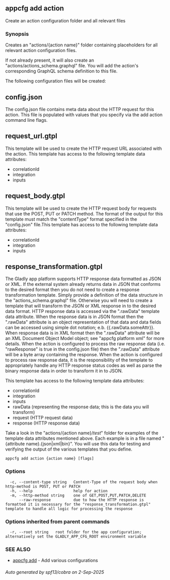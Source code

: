 ## appcfg add action

Create an action configuration folder and all relevant files

### Synopsis

Creates an "actions/{action name}" folder containing placeholders for all relevant
action configuration files.

If not already present, it will also create an "actions/actions_schema.graphql" file.
You will add the action's corresponding GraphQL schema definition to this file.

The following configuration files will be created:

config.json
-----------
The config.json file contains meta data about the HTTP request for this action. This
file is populated with values that you specify via the add action command line flags.

request_url.gtpl
----------------
This template will be used to create the HTTP request URL associated with the
action. This template has access to the following template data attributes:
- correlationId
- integration
- inputs

request_body.gtpl
-----------------
This template will be used to create the HTTP request body for requests that
use the POST, PUT or PATCH method. The format of the output for this template
must match the "contentType" format specified in the "config.json" file.This
template has access to the following template data attributes:
- correlationId
- integration
- inputs
 
response_transformation.gtpl
----------------------------
The Gladly app platform supports HTTP response data formatted as JSON or XML. If
the external system already returns data in JSON that conforms to the desired
format then you do not need to create a response transformation template.
Simply provide a definition of the data structure in the "actions_schema.graphql"
file. Otherwise you will need to create a template that will transform the JSON
or XML response in to the desired data format. HTTP response data is accessed
via the ".rawData" template data attribute. When the response data is in JSON
format then the ".rawData" attribute is an object representation of that data
and data fields can be accessed using simple dot notation; e.b. {{.rawData.someAttr}}.
When response data is in XML format then the ".rawData" attribute will be an
XML Document Object Model object; see "appcfg platform xml" for more details.
When the action is configured to process the raw response data (i.e. "rawResponse"
is true in the config.json file) then the ".rawData" attribute will be a
byte array containing the response. When the action is configured to process
raw response data, it is the responsibility of the template to appropriately
handle any HTTP response status codes as well as parse the binary response data
in order to transform it in to JSON.

This template has access to the following template data attributes:
- correlationId
- integration
- inputs
- rawData (representing the response data; this is the data you will transform)
- request (HTTP request data)
- response (HTTP response data)

Take a look in the "actions/{action name}/_test_" folder for examples of the
template data attributes mentioned above. Each example is in a file named
"{attribute name}.{json|xml|bin}". You will use this data for testing and verifying the
output of the various templates that you define.


```
appcfg add action {action name} [flags]
```

### Options

```
  -c, --content-type string   Content-Type of the request body when http-method is POST, PUT or PATCH
  -h, --help                  help for action
  -m, --http-method string    one of GET,POST,PUT,PATCH,DELETE
      --raw-response          due to how the HTTP response is formatted it is necessary for the "response_transformation.gtpl" template to handle all logic for processing the response
```

### Options inherited from parent commands

```
  -r, --root string   root folder for the app configuration; alternatively set the GLADLY_APP_CFG_ROOT environment variable
```

### SEE ALSO

* [appcfg add](appcfg_add.md)	 - Add various configurations

###### Auto generated by spf13/cobra on 2-Sep-2025
